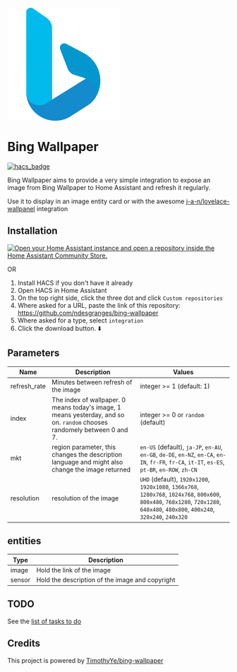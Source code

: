 
![Microsoft Bing Icon](custom_components/bing_wallpaper/brands/icon.png)
# Bing Wallpaper


[![hacs_badge](https://img.shields.io/badge/HACS-Custom-41BDF5.svg?style=for-the-badge)](https://github.com/hacs/integration)

Bing Wallpaper aims to provide a very simple integration to expose an image from Bing Wallpaper to Home Assistant and refresh it regularly.

Use it to display in an image entity card or with the awesome [j-a-n/lovelace-wallpanel](https://github.com/j-a-n/lovelace-wallpanel) integration



## Installation

[![Open your Home Assistant instance and open a repository inside the Home Assistant Community Store.](https://my.home-assistant.io/badges/hacs_repository.svg)](https://my.home-assistant.io/redirect/hacs_repository/?owner=ndesgranges&repository=bing_wallpaper&category=integration)

OR

1. Install HACS if you don't have it already
2. Open HACS in Home Assistant
3. On the top right side, click the three dot and click `Custom repositories`
4. Where asked for a URL, paste the link of this repository:
https://github.com/ndesgranges/bing-wallpaper
5. Where asked for a type, select `integration`
6. Click the download button. ⬇️

## Parameters

| Name | Description | Values |
| ---- | ----------- | ------ |
| refresh_rate | Minutes between refresh of the image | integer >= 1 (default: 1) |
| index | The index of wallpaper. 0 means today's image, 1 means yesterday, and so on. `random` chooses randomely between 0 and 7. | integer >= 0 or `random` (default) |
| mkt | region parameter, this changes the description language and might also change the image returned | `en-US` (default), `ja-JP`, `en-AU`, `en-GB`, `de-DE`, `en-NZ`, `en-CA`, `en-IN`, `fr-FR`, `fr-CA`, `it-IT`, `es-ES`, `pt-BR`, `en-ROW`, `zh-CN` |
| resolution | resolution of the image | `UHD` (default), `1920x1200`, `1920x1080`, `1366x768`, `1280x768`, `1024x768`, `800x600`, `800x480`, `768x1280`, `720x1280`, `640x480`, `480x800`, `400x240`, `320x240`, `240x320` |


## entities

| Type | Description |
| ---- | ----------- |
| image | Hold the link of the image |
| sensor | Hold the description of the image and copyright |

## TODO

See the [list of tasks to do](https://github.com/ndesgranges/bing-wallpaper/issues?q=is%3Aissue%20state%3Aopen%20label%3Aaccepted)


## Credits

This project is powered by [TimothyYe/bing-wallpaper](https://github.com/TimothyYe/bing-wallpaper)